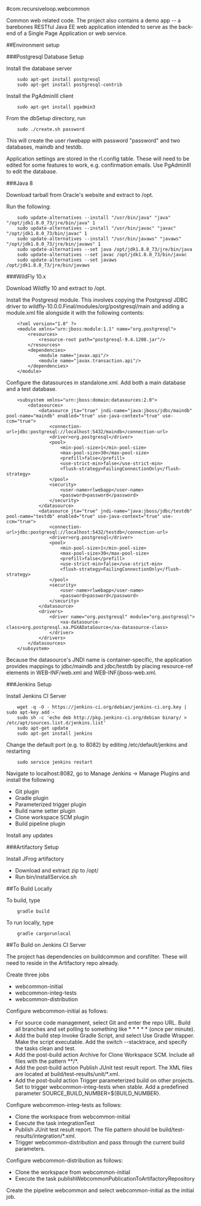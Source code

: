 #com.recursiveloop.webcommon

Common web related code. The project also contains a demo app -- a barebones RESTful Java EE web application intended to serve as the back-end of a Single Page Application or web service.

##Environment setup

###Postgresql Database Setup

Install the database server

        sudo apt-get install postgresql
        sudo apt-get install postgresql-contrib

Install the PgAdminIII client

        sudo apt-get install pgadmin3

From the dbSetup directory, run

        sudo ./create.sh password

This will create the user rlwebapp with password "password" and two databases, maindb and testdb.

Application settings are stored in the rl.config table. These will need to be edited for some features to work, e.g. confirmation emails. Use PgAdminIII to edit the database.

###Java 8

Download tarball from Oracle's website and extract to /opt.

Run the following:

        sudo update-alternatives --install "/usr/bin/java" "java" "/opt/jdk1.8.0_73/jre/bin/java" 1
        sudo update-alternatives --install "/usr/bin/javac" "javac" "/opt/jdk1.8.0_73/bin/javac" 1
        sudo update-alternatives --install "/usr/bin/javaws" "javaws" "/opt/jdk1.8.0_73/jre/bin/javaws" 1
        sudo update-alternatives --set java /opt/jdk1.8.0_73/jre/bin/java
        sudo update-alternatives --set javac /opt/jdk1.8.0_73/bin/javac
        sudo update-alternatives --set javaws /opt/jdk1.8.0_73/jre/bin/javaws

###WildFly 10.x

Download Wildfly 10 and extract to /opt.

Install the Postgresql module. This involves copying the Postgresql JDBC driver to wildfly-10.0.0.Final/modules/org/postgresql/main and adding a module.xml file alongside it with the following contents:

        <?xml version="1.0" ?>
        <module xmlns="urn:jboss:module:1.1" name="org.postgresql">
            <resources>
                <resource-root path="postgresql-9.4.1208.jar"/>
            </resources>
            <dependencies>
                <module name="javax.api"/>
                <module name="javax.transaction.api"/>
            </dependencies>
        </module>

Configure the datasources in standalone.xml. Add both a main database and a test database.

        <subsystem xmlns="urn:jboss:domain:datasources:2.0">
            <datasources>
                <datasource jta="true" jndi-name="java:jboss/jdbc/maindb" pool-name="maindb" enabled="true" use-java-context="true" use-ccm="true">
                    <connection-url>jdbc:postgresql://localhost:5432/maindb</connection-url>
                    <driver>org.postgresql</driver>
                    <pool>
                        <min-pool-size>1</min-pool-size>
                        <max-pool-size>30</max-pool-size>
                        <prefill>false</prefill>
                        <use-strict-min>false</use-strict-min>
                        <flush-strategy>FailingConnectionOnly</flush-strategy>
                    </pool>
                    <security>
                        <user-name>rlwebapp</user-name>
                        <password>password</password>
                    </security>
                </datasource>
                <datasource jta="true" jndi-name="java:jboss/jdbc/testdb" pool-name="testdb" enabled="true" use-java-context="true" use-ccm="true">
                    <connection-url>jdbc:postgresql://localhost:5432/testdb</connection-url>
                    <driver>org.postgresql</driver>
                    <pool>
                        <min-pool-size>1</min-pool-size>
                        <max-pool-size>30</max-pool-size>
                        <prefill>false</prefill>
                        <use-strict-min>false</use-strict-min>
                        <flush-strategy>FailingConnectionOnly</flush-strategy>
                    </pool>
                    <security>
                        <user-name>rlwebapp</user-name>
                        <password>password</password>
                    </security>
                </datasource>
                <drivers>
                    <driver name="org.postgresql" module="org.postgresql">
                        <xa-datasource-class>org.postgresql.xa.PGXADataSource</xa-datasource-class>
                    </driver>
                </drivers>
            </datasources>
        </subsystem>

Because the datasource's JNDI name is container-specific, the application provides mappings to jdbc/maindb and jdbc/testdb by placing resource-ref elements in WEB-INF/web.xml and WEB-INF/jboss-web.xml.

###Jenkins Setup

Install Jenkins CI Server

        wget -q -O - https://jenkins-ci.org/debian/jenkins-ci.org.key | sudo apt-key add -
        sudo sh -c 'echo deb http://pkg.jenkins-ci.org/debian binary/ > /etc/apt/sources.list.d/jenkins.list'
        sudo apt-get update
        sudo apt-get install jenkins

Change the default port (e.g. to 8082) by editing /etc/default/jenkins and restarting

        sudo service jenkins restart

Navigate to localhost:8082, go to Manage Jenkins -> Manage Plugins and install the following

* Git plugin
* Gradle plugin
* Parameterized trigger plugin
* Build name setter plugin
* Clone workspace SCM plugin
* Build pipeline plugin

Install any updates

###Artifactory Setup

Install JFrog artifactory

* Download and extract zip to /opt/
* Run bin/installService.sh


##To Build Locally

To build, type

        gradle build

To run locally, type

        gradle cargorunlocal

##To Build on Jenkins CI Server

The project has dependencies on buildcommon and corsfilter. These will need to reside in the Artifactory repo already.

Create three jobs

* webcommon-initial
* webcommon-integ-tests
* webcommon-distribution

Configure webcommon-initial as follows:

* For source code management, select Git and enter the repo URL. Build all branches and set polling to something like * * * * * (once per minute).
* Add the build step Invoke Gradle Script, and select Use Gradle Wrapper. Make the script executable. Add the switch --stacktrace, and specify the tasks clean and test.
* Add the post-build action Archive for Clone Workspace SCM. Include all files with the pattern **/*.
* Add the post-build action Publish JUnit test result report. The XML files are located at build/test-results/unit/*.xml.
* Add the post-build action Trigger parameterized build on other projects. Set to trigger webcommon-integ-tests when stable. Add a predefined parameter SOURCE_BUILD_NUMBER=${BUILD_NUMBER}.

Configure webcommon-integ-tests as follows:

* Clone the workspace from webcommon-initial
* Execute the task integrationTest
* Publish JUnit test result report. The file pattern should be build/test-results/integration/*.xml.
* Trigger webcommon-distribution and pass through the current build parameters.

Configure webcommon-distribution as follows:

* Clone the workspace from webcommon-initial
* Execute the task publishWebcommonPublicationToArtifactoryRepository

Create the pipeline webcommon and select webcommon-initial as the initial job.

